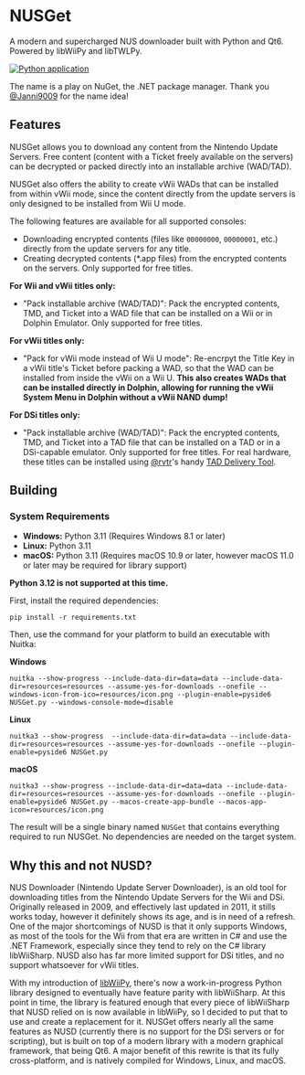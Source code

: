 # NUSGet
A modern and supercharged NUS downloader built with Python and Qt6. Powered by libWiiPy and libTWLPy. 

[![Python application](https://github.com/NinjaCheetah/NUSGet/actions/workflows/python-build.yml/badge.svg)](https://github.com/NinjaCheetah/NUSGet/actions/workflows/python-build.yml)

The name is a play on NuGet, the .NET package manager. Thank you [@Janni9009](https://github.com/Janni9009) for the name idea!

## Features
NUSGet allows you to download any content from the Nintendo Update Servers. Free content (content with a Ticket freely available on the servers) can be decrypted or packed directly into an installable archive (WAD/TAD).

NUSGet also offers the ability to create vWii WADs that can be installed from within vWii mode, since the content directly from the update servers is only designed to be installed from Wii U mode.

The following features are available for all supported consoles:
- Downloading encrypted contents (files like `00000000`, `00000001`, etc.) directly from the update servers for any title.
- Creating decrypted contents (*.app files) from the encrypted contents on the servers. Only supported for free titles.

**For Wii and vWii titles only:**
- "Pack installable archive (WAD/TAD)": Pack the encrypted contents, TMD, and Ticket into a WAD file that can be installed on a Wii or in Dolphin Emulator. Only supported for free titles.

**For vWii titles only:**
- "Pack for vWii mode instead of Wii U mode": Re-encrpyt the Title Key in a vWii title's Ticket before packing a WAD, so that the WAD can be installed from inside the vWii on a Wii U. **This also creates WADs that can be installed directly in Dolphin, allowing for running the vWii System Menu in Dolphin without a vWii NAND dump!**

**For DSi titles only:**
- "Pack installable archive (WAD/TAD)": Pack the encrypted contents, TMD, and Ticket into a TAD file that can be installed on a TAD or in a DSi-capable emulator. Only supported for free titles. For real hardware, these titles can be installed using [@rvtr](https://github.com/rvtr)'s handy [TAD Delivery Tool](https://github.com/rvtr/TDT).

## Building
### System Requirements
- **Windows:** Python 3.11 (Requires Windows 8.1 or later)
- **Linux:** Python 3.11
- **macOS:** Python 3.11 (Requires macOS 10.9 or later, however macOS 11.0 or later may be required for library support)

**Python 3.12 is not supported at this time.**

First, install the required dependencies:
```
pip install -r requirements.txt
```
Then, use the command for your platform to build an executable with Nuitka:

**Windows**
```
nuitka --show-progress --include-data-dir=data=data --include-data-dir=resources=resources --assume-yes-for-downloads --onefile --windows-icon-from-ico=resources/icon.png --plugin-enable=pyside6 NUSGet.py --windows-console-mode=disable
```

**Linux**
```
nuitka3 --show-progress  --include-data-dir=data=data --include-data-dir=resources=resources --assume-yes-for-downloads --onefile --plugin-enable=pyside6 NUSGet.py
```

**macOS**
```
nuitka3 --show-progress --include-data-dir=data=data --include-data-dir=resources=resources --assume-yes-for-downloads --onefile --plugin-enable=pyside6 NUSGet.py --macos-create-app-bundle --macos-app-icon=resources/icon.png
```

The result will be a single binary named `NUSGet` that contains everything required to run NUSGet. No dependencies are needed on the target system.


## Why this and not NUSD?
NUS Downloader (Nintendo Update Server Downloader), is an old tool for downloading titles from the Nintendo Update Servers for the Wii and DSi. Originally released in 2009, and effectively last updated in 2011, it stills works today, however it definitely shows its age, and is in need of a refresh. One of the major shortcomings of NUSD is that it only supports Windows, as most of the tools for the Wii from that era are written in C# and use the .NET Framework, especially since they tend to rely on the C# library libWiiSharp. NUSD also has far more limited support for DSi titles, and no support whatsoever for vWii titles.

With my introduction of [libWiiPy](https://github.com/NinjaCheetah/libWiiPy), there's now a work-in-progress Python library designed to eventually have feature parity with libWiiSharp. At this point in time, the library is featured enough that every piece of libWiiSharp that NUSD relied on is now available in libWiiPy, so I decided to put that to use and create a replacement for it. NUSGet offers nearly all the same features as NUSD (currently there is no support for the DSi servers or for scripting), but is built on top of a modern library with a modern graphical framework, that being Qt6. A major benefit of this rewrite is that its fully cross-platform, and is natively compiled for Windows, Linux, and macOS.
